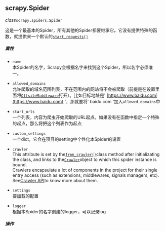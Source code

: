 ## scrapy.Spider

_class_`scrapy.spiders.Spider`

这是一个最基本的Spider，所有其他的Spider都要继承它。它没有提供特殊的函数，就提供来一个默认的[`start_requests()`](https://doc.scrapy.org/en/latest/topics/spiders.html#scrapy.spiders.Spider.start_requests)

##### 属性

* `name`  
  本Spider的名字，Scrapy会根据名字来找到这个Spider，所以名字必须唯一。

* `allowed_domains`  
  允许爬取的域名范围列表，不在范围内的网站将不会被爬取（前提是在设置里面将[`OffsiteMiddleware`](https://doc.scrapy.org/en/latest/topics/spider-middleware.html#scrapy.spidermiddlewares.offsite.OffsiteMiddleware)打开）。比如目标地址是' [https://www.baidu.com](https://www.baidu.com) '，那就要将' baidu.com '加入`allowed_domains`中

* `start_urls`  
  一个列表，内容为爬虫开始爬取的URL起点。如果没有在函数中指定一个特殊的起点，那么将把这个列表作为起点

* `custom_settings`  
  一个dict，它会在项目的setting中个性化本Spider的设置

* `crawler`  
  This attribute is set by the[`from_crawler()`](https://doc.scrapy.org/en/latest/topics/item-pipeline.html#from_crawler)class method after initializating the class, and links to the[`Crawler`](https://doc.scrapy.org/en/latest/topics/api.html#scrapy.crawler.Crawler)object to which this spider instance is bound.  
  Crawlers encapsulate a lot of components in the project for their single entry access \(such as extensions, middlewares, signals managers, etc\). See[Crawler API](https://doc.scrapy.org/en/latest/topics/api.html#topics-api-crawler)to know more about them.

* `settings`  
  要加载的配置

* `logger`  
  根据本Spider的名字创建的logger，可以记录log

##### 操作



